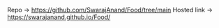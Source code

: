 Repo -> https://github.com/SwarajAnand/Food/tree/main
Hosted link -> https://swarajanand.github.io/Food/ 
